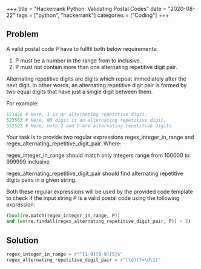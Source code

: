 +++
title = "Hackerrank Python: Validating Postal Codes"
date = "2020-08-22"
tags = ["python", "hackerrank"]
categories = ["Coding"]
+++

## Problem

A valid postal code P have to fullfil both below requirements:

1. P must be a number in the range from  to  inclusive.
2. P must not contain more than one alternating repetitive digit pair.

Alternating repetitive digits are digits which repeat immediately after the next digit. In other words, an alternating repetitive digit pair is formed by two equal digits that have just a single digit between them.

For example:

```python
121426 # Here, 1 is an alternating repetitive digit.
523563 # Here, NO digit is an alternating repetitive digit.
552523 # Here, both 2 and 5 are alternating repetitive digits.
```

Your task is to provide two regular expressions regex_integer_in_range and regex_alternating_repetitive_digit_pair. Where:

regex_integer_in_range should match only integers range from 100000 to 999999 inclusive

regex_alternating_repetitive_digit_pair should find alternating repetitive digits pairs in a given string.

Both these regular expressions will be used by the provided code template to check if the input string P is a valid postal code using the following expression:

```python
(bool(re.match(regex_integer_in_range, P)) 
and len(re.findall(regex_alternating_repetitive_digit_pair, P)) < 2)
```

## Solution

```python
regex_integer_in_range = r"^[1-9][0-9]{5}$"
regex_alternating_repetitive_digit_pair = r"(\d)(?=\d\1)"
```
